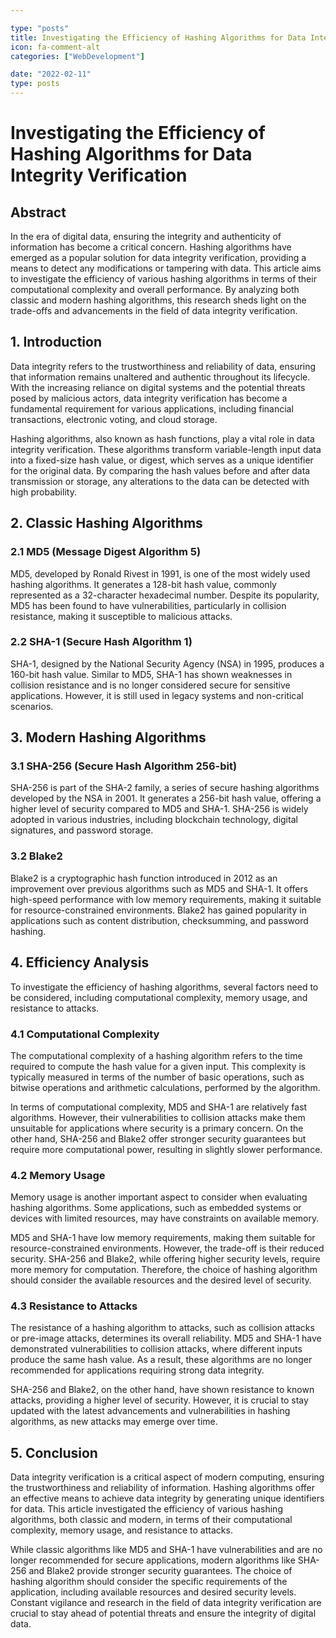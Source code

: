 ```yaml
---

type: "posts"
title: Investigating the Efficiency of Hashing Algorithms for Data Integrity Verification
icon: fa-comment-alt
categories: ["WebDevelopment"]

date: "2022-02-11"
type: posts
---
```





# Investigating the Efficiency of Hashing Algorithms for Data Integrity Verification

## Abstract

In the era of digital data, ensuring the integrity and authenticity of information has become a critical concern. Hashing algorithms have emerged as a popular solution for data integrity verification, providing a means to detect any modifications or tampering with data. This article aims to investigate the efficiency of various hashing algorithms in terms of their computational complexity and overall performance. By analyzing both classic and modern hashing algorithms, this research sheds light on the trade-offs and advancements in the field of data integrity verification.

## 1. Introduction

Data integrity refers to the trustworthiness and reliability of data, ensuring that information remains unaltered and authentic throughout its lifecycle. With the increasing reliance on digital systems and the potential threats posed by malicious actors, data integrity verification has become a fundamental requirement for various applications, including financial transactions, electronic voting, and cloud storage.

Hashing algorithms, also known as hash functions, play a vital role in data integrity verification. These algorithms transform variable-length input data into a fixed-size hash value, or digest, which serves as a unique identifier for the original data. By comparing the hash values before and after data transmission or storage, any alterations to the data can be detected with high probability.

## 2. Classic Hashing Algorithms

### 2.1 MD5 (Message Digest Algorithm 5)

MD5, developed by Ronald Rivest in 1991, is one of the most widely used hashing algorithms. It generates a 128-bit hash value, commonly represented as a 32-character hexadecimal number. Despite its popularity, MD5 has been found to have vulnerabilities, particularly in collision resistance, making it susceptible to malicious attacks.

### 2.2 SHA-1 (Secure Hash Algorithm 1)

SHA-1, designed by the National Security Agency (NSA) in 1995, produces a 160-bit hash value. Similar to MD5, SHA-1 has shown weaknesses in collision resistance and is no longer considered secure for sensitive applications. However, it is still used in legacy systems and non-critical scenarios.

## 3. Modern Hashing Algorithms

### 3.1 SHA-256 (Secure Hash Algorithm 256-bit)

SHA-256 is part of the SHA-2 family, a series of secure hashing algorithms developed by the NSA in 2001. It generates a 256-bit hash value, offering a higher level of security compared to MD5 and SHA-1. SHA-256 is widely adopted in various industries, including blockchain technology, digital signatures, and password storage.

### 3.2 Blake2

Blake2 is a cryptographic hash function introduced in 2012 as an improvement over previous algorithms such as MD5 and SHA-1. It offers high-speed performance with low memory requirements, making it suitable for resource-constrained environments. Blake2 has gained popularity in applications such as content distribution, checksumming, and password hashing.

## 4. Efficiency Analysis

To investigate the efficiency of hashing algorithms, several factors need to be considered, including computational complexity, memory usage, and resistance to attacks.

### 4.1 Computational Complexity

The computational complexity of a hashing algorithm refers to the time required to compute the hash value for a given input. This complexity is typically measured in terms of the number of basic operations, such as bitwise operations and arithmetic calculations, performed by the algorithm.

In terms of computational complexity, MD5 and SHA-1 are relatively fast algorithms. However, their vulnerabilities to collision attacks make them unsuitable for applications where security is a primary concern. On the other hand, SHA-256 and Blake2 offer stronger security guarantees but require more computational power, resulting in slightly slower performance.

### 4.2 Memory Usage

Memory usage is another important aspect to consider when evaluating hashing algorithms. Some applications, such as embedded systems or devices with limited resources, may have constraints on available memory.

MD5 and SHA-1 have low memory requirements, making them suitable for resource-constrained environments. However, the trade-off is their reduced security. SHA-256 and Blake2, while offering higher security levels, require more memory for computation. Therefore, the choice of hashing algorithm should consider the available resources and the desired level of security.

### 4.3 Resistance to Attacks

The resistance of a hashing algorithm to attacks, such as collision attacks or pre-image attacks, determines its overall reliability. MD5 and SHA-1 have demonstrated vulnerabilities to collision attacks, where different inputs produce the same hash value. As a result, these algorithms are no longer recommended for applications requiring strong data integrity.

SHA-256 and Blake2, on the other hand, have shown resistance to known attacks, providing a higher level of security. However, it is crucial to stay updated with the latest advancements and vulnerabilities in hashing algorithms, as new attacks may emerge over time.

## 5. Conclusion

Data integrity verification is a critical aspect of modern computing, ensuring the trustworthiness and reliability of information. Hashing algorithms offer an effective means to achieve data integrity by generating unique identifiers for data. This article investigated the efficiency of various hashing algorithms, both classic and modern, in terms of their computational complexity, memory usage, and resistance to attacks.

While classic algorithms like MD5 and SHA-1 have vulnerabilities and are no longer recommended for secure applications, modern algorithms like SHA-256 and Blake2 provide stronger security guarantees. The choice of hashing algorithm should consider the specific requirements of the application, including available resources and desired security levels. Constant vigilance and research in the field of data integrity verification are crucial to stay ahead of potential threats and ensure the integrity of digital data.